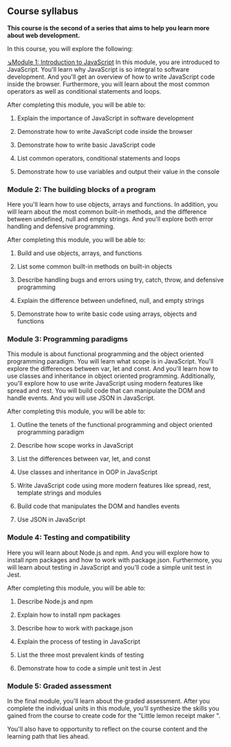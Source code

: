 ## Course syllabus
**This course is the second of a series that aims to help you learn more about web development.**

In this course, you will explore the following:

[↘️Module 1: Introduction to JavaScript](https://github.com/marksikaundi/Meta-JavaScript/tree/main/Week%201)
In this module, you are introduced to JavaScript. You'll learn why JavaScript is so integral to software development. And you'll get an overview of how to write JavaScript code inside the browser. Furthermore, you will learn about the most common operators as well as conditional statements and loops.

After completing this module, you will be able to:

1. Explain the importance of JavaScript in software development

2. Demonstrate how to write JavaScript code inside the browser

3. Demonstrate how to write basic JavaScript code

4. List common operators, conditional statements and loops

5. Demonstrate how to use variables and output their value in the console

      

### Module 2: The building blocks of a program

Here you'll learn how to use objects, arrays and functions. In addition, you will learn about the most common built-in methods, and the difference between undefined, null and empty strings. And you'll explore both error handling and defensive programming.

After completing this module, you will be able to:

1. Build and use objects, arrays, and functions

2. List some common built-in methods on built-in objects

3. Describe handling bugs and errors using try, catch, throw, and defensive programming

4. Explain the difference between undefined, null, and empty strings  

5. Demonstrate how to write basic code using arrays, objects and functions   


### Module 3: Programming paradigms

This module is about functional programming and the object oriented programming paradigm. You will learn what scope is in JavaScript. You'll explore the differences between var, let and const. And you'll learn how to use classes and inheritance in object oriented programming. Additionally, you'll explore how to use write JavaScript using modern features like spread and rest.  You will build code that can manipulate the DOM and handle events. And you will use JSON in JavaScript.

After completing this module, you will be able to:

1. Outline the tenets of the functional programming and object oriented programming paradigm

2. Describe how scope works in JavaScript

3. List the differences between var, let, and const

4. Use classes and inheritance in OOP in JavaScript

5. Write JavaScript code using more modern features like spread, rest, template strings and modules

6. Build code that manipulates the DOM and handles events

7. Use JSON in JavaScript

            

### Module 4: Testing and compatibility

Here you will learn about Node.js and npm. And you will explore how to install npm packages and how to work with package.json. Furthermore, you will learn about testing in JavaScript and you'll code a simple unit test in Jest.

After completing this module, you will be able to:

1. Describe Node.js and npm

2. Explain how to install npm packages

3. Describe how to work with package.json

4. Explain the process of testing in JavaScript

5. List the three most prevalent kinds of testing

6. Demonstrate how to code a simple unit test in Jest

      

### Module 5: Graded assessment

In the final module, you'll learn about the graded assessment. After you complete the individual units in this module, you'll synthesize the skills you gained from the course to create code for the "Little lemon receipt maker ". 

You'll also have to opportunity to reflect on the course content and the learning path that lies ahead.    

